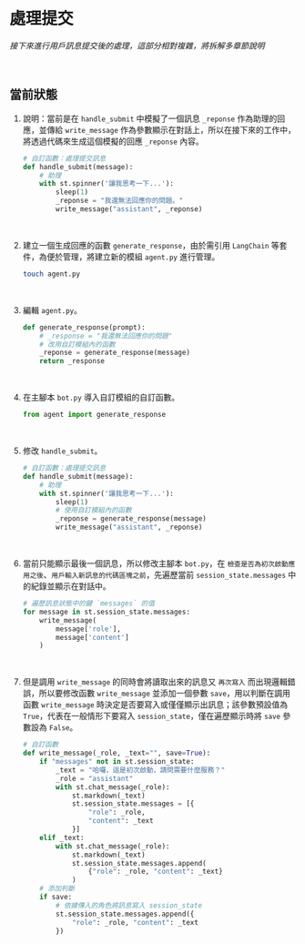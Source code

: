 # 處理提交

_接下來進行用戶訊息提交後的處理，這部分相對複雜，將拆解多章節說明_

<br>

## 當前狀態

1. 說明：當前是在 `handle_submit` 中模擬了一個訊息 `_reponse` 作為助理的回應，並傳給 `write_message` 作為參數顯示在對話上，所以在接下來的工作中，將透過代碼來生成這個模擬的回應 `_reponse` 內容。

    ```python
    # 自訂函數：處理提交訊息
    def handle_submit(message):
        # 助理
        with st.spinner('讓我思考一下...'):
            sleep(1)
            _reponse = "我還無法回應你的問題。"
            write_message("assistant", _reponse)
    ```

<br>

2. 建立一個生成回應的函數 `generate_response`，由於需引用 `LangChain` 等套件，為便於管理，將建立新的模組 `agent.py` 進行管理。

    ```bash
    touch agent.py
    ```

<br>

3. 編輯 `agent.py`。

    ```python
    def generate_response(prompt):
        # _response = "我還無法回應你的問題"
        # 改用自訂模組內的函數
        _reponse = generate_response(message)
        return _response
    ```

<br>

4. 在主腳本 `bot.py` 導入自訂模組的自訂函數。

    ```python
    from agent import generate_response
    ```

<br>

5. 修改 `handle_submit`。

    ```python
    # 自訂函數：處理提交訊息
    def handle_submit(message):
        # 助理
        with st.spinner('讓我思考一下...'):
            sleep(1)
            # 使用自訂模組內的函數
            _reponse = generate_response(message)
            write_message("assistant", _reponse)
    ```

<br>

6. 當前只能顯示最後一個訊息，所以修改主腳本 `bot.py`，在 `檢查是否為初次啟動應用之後`、`用戶輸入新訊息的代碼區塊之前`，先遍歷當前 `session_state.messages` 中的紀錄並顯示在對話中。

    ```python
    # 遍歷訊息狀態中的鍵 `messages` 的值
    for message in st.session_state.messages:
        write_message(
            message['role'],
            message['content']
        )
    ```

<br>

7. 但是調用 `write_message` 的同時會將讀取出來的訊息又 `再次寫入` 而出現邏輯錯誤，所以要修改函數 `write_message` 並添加一個參數 `save`，用以判斷在調用函數 `write_message` 時決定是否要寫入或僅僅顯示出訊息；該參數預設值為 `True`，代表在一般情形下要寫入 `session_state`，僅在遍歷顯示時將 `save` 參數設為 `False`。

    ```python
    # 自訂函數
    def write_message(_role, _text="", save=True):
        if "messages" not in st.session_state:
            _text = "哈囉，這是初次啟動，請問需要什麼服務？"
            _role = "assistant"
            with st.chat_message(_role):
                st.markdown(_text)
                st.session_state.messages = [{
                    "role": _role,
                    "content": _text
                }]
        elif _text:
            with st.chat_message(_role):
                st.markdown(_text)
                st.session_state.messages.append(
                    {"role": _role, "content": _text}
                )
        # 添加判斷
        if save:
            # 依據傳入的角色將訊息寫入 session_state
            st.session_state.messages.append({
                "role": _role, "content": _text
            })
    ```

<br>

## 


